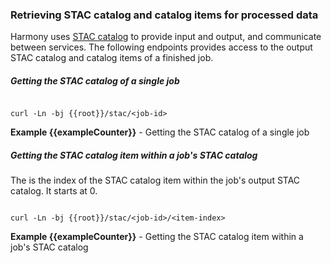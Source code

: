 ### <a name="stac-details"></a> Retrieving STAC catalog and catalog items for processed data

Harmony uses [STAC catalog](https://stacspec.org/en) to provide input and output, and communicate between services. The following endpoints provides access to the output STAC catalog and catalog items of a finished job.

##### Getting the STAC catalog of a single job

```

curl -Ln -bj {{root}}/stac/<job-id>

```
**Example {{exampleCounter}}** - Getting the STAC catalog of a single job

##### Getting the STAC catalog item within a job's STAC catalog

The <item-index> is the index of the STAC catalog item within the job's output STAC catalog. It starts at 0.

```

curl -Ln -bj {{root}}/stac/<job-id>/<item-index>

```
**Example {{exampleCounter}}** - Getting the STAC catalog item within a job's STAC catalog
